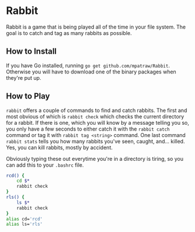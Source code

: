 
# Rabbit

Rabbit is a game that is being played all of the time in your file system. The goal is to catch and tag as many rabbits as possible.

## How to Install

If you have Go installed, running `go get github.com/mpatraw/Rabbit`. Otherwise you will have to download one of the binary packages when they're put up.

## How to Play

`rabbit` offers a couple of commands to find and catch rabbits. The first and most obvious of which is `rabbit check` which checks the current directory for a rabbit. If there is one, which you will know by a message telling you so, you only have a few seconds to either catch it with the `rabbit catch` command or tag it with `rabbit tag <string>` command. One last command `rabbit stats` tells you how many rabbits you've seen, caught, and... killed. Yes, you can kill rabbits, mostly by accident.

Obviously typing these out everytime you're in a directory is tiring, so you can add this to your `.bashrc` file.

```bash
rcd() {
	cd $*
	rabbit check
}
rls() {
	ls $*
	rabbit check
}
alias cd='rcd'
alias ls='rls'
```
